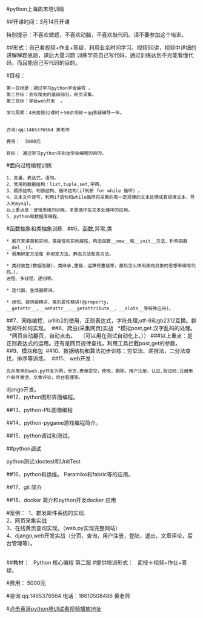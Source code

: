 #python上海周末培训班

##开课时间：3月14日开课

特别提示：不喜欢做题，不喜欢动脑，不喜欢敲代码。请不要参加这个培训。

##形式：自己看视频+作业+答疑，利用业余时间学习。视频50讲，视频中详细的讲解解题思路，课后大量习题
训练学员自己写代码，通过训练达到不光能看懂代码，而且能自己写代码的目的。

#目标：  

	第一目标是：通过学习python学会编程 。  
	第二目标：会写爬虫的基础部分，网页采集。  
	第三目标：学会web开发  。

	学习周期：4天面授32课时＋50讲视频＋qq答疑辅导一年。


	咨询:qq:1465376564 黄老师   

	费用：  5000元

	目标： 通过学习python来到达学会编程的目的。   
#面向过程编程训练  

	1、变量，表达式，语句。  
	2、常用的数据结构：list,tuple,set,字典。 
	3、顺序结构、判断结构、循环结构(if判断 for while 循环) 。 
	4、文本文件读写，利用if语句和while循环将采集的有一定规律的文本处理成有规律文本，导入到mysql。  
	以上重点是：逻辑思维的训练，多重循环在文本处理中的应用。
	5、python和数据库编程。 
#函数抽象和类抽象训练    
##6、函数,异常,类    

	* 展开来讲类和实例，类属性和实例属性，构造函数__new__和__init__方法，析构函数__del__()。
	* 调用绑定方法和 非绑定方法，静态方法和类方法。 

	* 类封装性(数据隐藏)，类继承,重载，运算符重载等，最后怎么样用面向对象的思想来编写代码。)，
	进程、多线程，递归等。

	* 迭代器，生成器精讲。

	* 闭包、装饰器精讲、类的属性精讲(@property，__getattr__,__setattr__,__getattribute__，__slots__等特殊应用)。

##7、网络编程，urllib2的使用，正则表达式，字符处理,utf-8和gb2312互换。群发邮件如何实现。 
##8、爬虫(采集网页)实战   
	*模拟post,get.汉字乱码的处理。   
	*网页自动翻页，自动点击。   	（可以用在测试自动化上。））
###以上重点：是正则表达式的运用。还有是网页规律查找，利用工具拦截post,get的参数。 
##9、模块和包 
##10、数据结构和算法初步训练：穷举法、递推法，二分法查找，排序等训练。 
##11、 web开发： 

	先从简单的web.py开发为例，分页,表单提交，修改，删除。用户注册，认证,验证码,注册用户邮件激活，文章评论，后台管理等。 
django开发。  
##12、python图形界面编程。  


##13、python-PIL图像编程

##14、python-pygame游戏编程简介。

##15、python调试和测试。

##python调试

python测试:doctest和UnitTest

##16、python和运维。
Paramiko和fabric等的应用。

##17、git 简介

##18、docker 简介和python开发docker 应用

#案例： 
1、群发邮件系统的实现.  
2、网页采集实战    
3、在线黄页查询实现。（web.py实现完整网站）    
4、django,web开发实战（分页，查询，用户注册，登陆，退出，文章评论，后台管理等）。  
 

##教材：  
Python 核心编程 第二版
#提供培训形式：    面授＋视频+作业+答疑。  
 


#费用：  5000元
  
#咨询:qq:1465376564 电话：18610508486 黄老师 

#[点击黄哥python培训试看视频播放地址](https://github.com/pythonpeixun/article/blob/master/python_shiping.md)